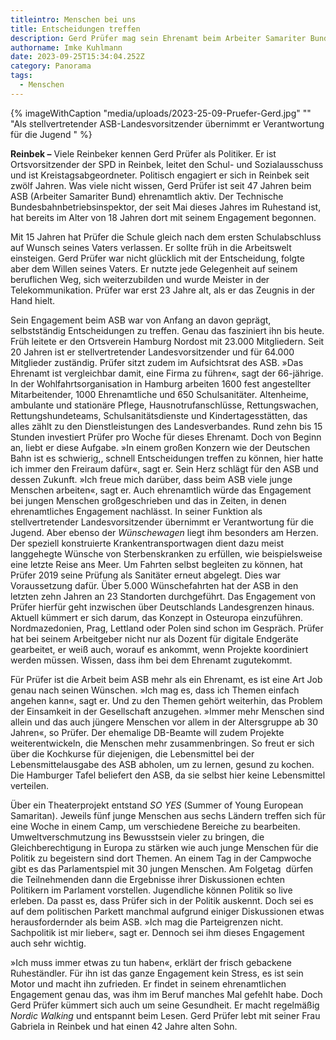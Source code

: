 ```yaml
---
titleintro: Menschen bei uns
title: Entscheidungen treffen
description: Gerd Prüfer mag sein Ehrenamt beim Arbeiter Samariter Bund genau deshalb
authorname: Imke Kuhlmann
date: 2023-09-25T15:34:04.252Z
category: Panorama
tags:
  - Menschen
---
```



{% imageWithCaption "media/uploads/2023-25-09-Pruefer-Gerd.jpg" "" "Als stellvertretender ASB-Landesvorsitzender übernimmt er Verantwortung für die Jugend " %}



**Reinbek –** Viele Reinbeker kennen Gerd Prüfer als Politiker. Er ist Ortsvorsitzender der SPD in Reinbek, leitet den Schul- und Sozialausschuss und ist Kreistagsabgeordneter. Politisch engagiert er sich in Reinbek seit zwölf Jahren. Was viele nicht wissen, Gerd Prüfer ist seit 47 Jahren beim ASB (Arbeiter Samariter Bund) ehrenamtlich aktiv. Der Technische Bundesbahnbetriebsinspektor, der seit Mai dieses Jahres im Ruhestand ist, hat bereits im Alter von 18 Jahren dort mit seinem Engagement begonnen. 

Mit 15 Jahren hat Prüfer die Schule gleich nach dem ersten Schulabschluss auf Wunsch seines Vaters verlassen. Er sollte früh in die Arbeitswelt einsteigen. Gerd Prüfer war nicht glücklich mit der Entscheidung, folgte aber dem Willen seines Vaters. Er nutzte jede Gelegenheit auf seinem beruflichen Weg, sich weiterzubilden und wurde Meister in der Telekommunikation. Prüfer war erst 23 Jahre alt, als er das Zeugnis in der Hand hielt. 

Sein Engagement beim ASB war von Anfang an davon geprägt, selbstständig Entscheidungen zu treffen. Genau das fasziniert ihn bis heute. Früh leitete er den Ortsverein Hamburg Nordost mit 23.000 Mitgliedern. Seit 20 Jahren ist er stellvertretender Landesvorsitzender und für 64.000 Mitglieder zuständig. Prüfer sitzt zudem im Aufsichtsrat des ASB. »Das Ehrenamt ist vergleichbar damit, eine Firma zu führen«, sagt der 66-jährige. In der Wohlfahrtsorganisation in Hamburg arbeiten 1600 fest angestellter Mitarbeitender, 1000 Ehrenamtliche und 650 Schulsanitäter. Altenheime, ambulante und stationäre Pflege, Hausnotrufanschlüsse, Rettungswachen, Rettungshundeteams, Schulsanitätsdienste und Kindertagesstätten, das alles zählt zu den Dienstleistungen des Landesverbandes. Rund zehn bis 15 Stunden investiert Prüfer pro Woche für dieses Ehrenamt. Doch von Beginn an, liebt er diese Aufgabe. »In einem großen Konzern wie der Deutschen Bahn ist es schwierig,, schnell Entscheidungen treffen zu können, hier hatte ich immer den Freiraum dafür«, sagt er. Sein Herz schlägt für den ASB und dessen Zukunft. »Ich freue mich darüber, dass beim ASB viele junge Menschen arbeiten«, sagt er. Auch ehrenamtlich würde das Engagement bei jungen Menschen großgeschrieben und das in Zeiten, in denen ehrenamtliches Engagement nachlässt. In seiner Funktion als stellvertretender Landesvorsitzender übernimmt er Verantwortung für die Jugend. Aber ebenso der *Wünschewagen* liegt ihm besonders am Herzen. Der speziell konstruierte Krankentransportwagen dient dazu meist langgehegte Wünsche von Sterbenskranken zu erfüllen, wie beispielsweise eine letzte Reise ans Meer. Um Fahrten selbst begleiten zu können, hat Prüfer 2019 seine Prüfung als Sanitäter erneut abgelegt. Dies war Voraussetzung dafür. Über 5.000 Wünschefahrten hat der ASB in den letzten zehn Jahren an 23 Standorten durchgeführt. Das Engagement von Prüfer hierfür geht inzwischen über Deutschlands Landesgrenzen hinaus. Aktuell kümmert er sich darum, das Konzept in Osteuropa einzuführen. Nordmazedonien, Prag, Lettland oder Polen sind schon im Gespräch. Prüfer hat bei seinem Arbeitgeber nicht nur als Dozent für digitale Endgeräte gearbeitet, er weiß auch, worauf es ankommt, wenn Projekte koordiniert werden müssen. Wissen, dass ihm bei dem Ehrenamt zugutekommt.

Für Prüfer ist die Arbeit beim ASB mehr als ein Ehrenamt, es ist eine Art Job genau nach seinen Wünschen. »Ich mag es, dass ich Themen einfach angehen kann«, sagt er. Und zu den Themen gehört weiterhin, das Problem der Einsamkeit in der Gesellschaft anzugehen. »Immer mehr Menschen sind allein und das auch jüngere Menschen vor allem in der Altersgruppe ab 30 Jahren«, so Prüfer. Der ehemalige DB-Beamte will zudem Projekte weiterentwickeln, die Menschen mehr zusammenbringen. So freut er sich über die Kochkurse für diejenigen, die Lebensmittel bei der Lebensmittelausgabe des ASB abholen, um zu lernen, gesund zu kochen. Die Hamburger Tafel beliefert den ASB, da sie selbst hier keine Lebensmittel verteilen. 

Über ein Theaterprojekt entstand *SO YES* (Summer of Young European Samaritan). Jeweils fünf junge Menschen aus sechs Ländern treffen sich für eine Woche in einem Camp, um verschiedene Bereiche zu bearbeiten. Umweltverschmutzung ins Bewusstsein vieler zu bringen, die Gleichberechtigung in Europa zu stärken wie auch junge Menschen für die Politik zu begeistern sind dort Themen. An einem Tag in der Campwoche gibt es das Parlamentspiel mit 30 jungen Menschen. Am Folgetag  dürfen die Teilnehmenden dann die Ergebnisse ihrer Diskussionen echten Politikern im Parlament vorstellen. Jugendliche können Politik so live erleben. Da passt es, dass Prüfer sich in der Politik auskennt. Doch sei es auf dem politischen Parkett manchmal aufgrund einiger Diskussionen etwas herausfordernder als beim ASB. »Ich mag die Parteigrenzen nicht. Sachpolitik ist mir lieber«, sagt er. Dennoch sei ihm dieses Engagement auch sehr wichtig.

»Ich muss immer etwas zu tun haben«, erklärt der frisch gebackene Ruheständler. Für ihn ist das ganze Engagement kein Stress, es ist sein Motor und macht ihn zufrieden. Er findet in seinem ehrenamtlichen Engagement genau das, was ihm im Beruf manches Mal gefehlt habe. Doch Gerd Prüfer kümmert sich auch um seine Gesundheit. Er macht regelmäßig *Nordic Walking* und entspannt beim Lesen. Gerd Prüfer lebt mit seiner Frau Gabriela in Reinbek und hat einen 42 Jahre alten Sohn.